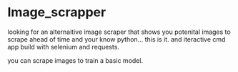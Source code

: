 # Image_scrapper
looking for an alternaitive image scraper that shows you potenital images to scrape ahead of time and your know python... this is it. and iteractive cmd app build with selenium and requests.

you can scrape images to train a basic model.
